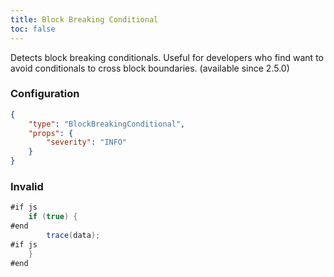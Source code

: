 ```yaml
---
title: Block Breaking Conditional
toc: false
---
```


Detects block breaking conditionals. Useful for developers who find want to avoid conditionals to cross block boundaries. (available since 2.5.0)

### Configuration

```json
{
    "type": "BlockBreakingConditional",
    "props": {
        "severity": "INFO"
    }
}
```

### Invalid

```java
#if js
    if (true) {
#end
        trace(data);
#if js
    }
#end
```
